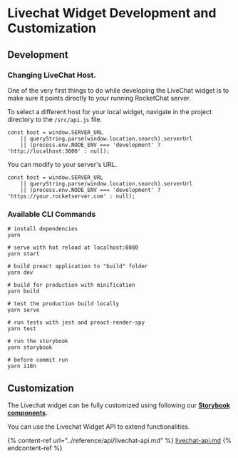 # Livechat Widget Development and Customization

## Development&#x20;

### Changing LiveChat Host.

One of the very first things to do while developing the LiveChat widget is to make sure it points directly to your running RocketChat server.

To select a different host for your local widget, navigate in the project directory to the  `/src/api.js` file.

```
const host = window.SERVER_URL
	|| queryString.parse(window.location.search).serverUrl
	|| (process.env.NODE_ENV === 'development' ? 'http://localhost:3000' : null);
```

You can modify to your server's URL.

```
const host = window.SERVER_URL
	|| queryString.parse(window.location.search).serverUrl
	|| (process.env.NODE_ENV === 'development' ? 'https://your.rocketserver.com' : null);
```

### Available CLI Commands

```
# install dependencies
yarn

# serve with hot reload at localhost:8080
yarn start

# build preact application to "build" folder
yarn dev

# build for production with minification
yarn build

# test the production build locally
yarn serve

# run tests with jest and preact-render-spy
yarn test

# run the storybook
yarn storybook

# before commit run
yarn i18n
```

## Customization

The Livechat widget can be fully customized using following our [**Storybook components**](https://rocketchat.github.io/Rocket.Chat.Livechat/)**.**

You can use the Livechat Widget API to extend functionalities.

{% content-ref url="../reference/api/livechat-api.md" %}
[livechat-api.md](../reference/api/livechat-api.md)
{% endcontent-ref %}
